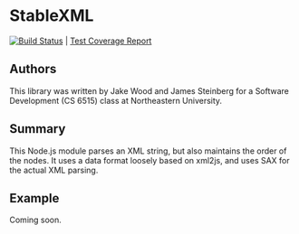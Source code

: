 StableXML
========

[![Build Status](https://travis-ci.org/yakkob/stablexml.png?branch=master)](https://travis-ci.org/yakkob/stablexml) | [Test Coverage Report](http://htmlpreview.github.com/?https://github.com/yakkob/stablexml/blob/master/test_coverage.html)

## Authors
This library was written by Jake Wood and James Steinberg for a Software Development (CS 6515) class at Northeastern University.

## Summary

This Node.js module parses an XML string, but also maintains the order of the nodes.  It uses a data format loosely based on xml2js, and uses SAX for the actual XML parsing.

## Example
Coming soon.